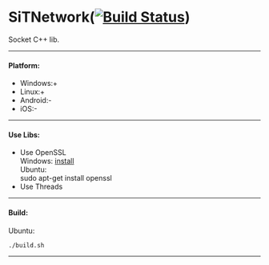 # SiTNetwork([![Build Status](https://travis-ci.org/Dzhekson6000/SiTNetwork.svg)](https://travis-ci.org/Dzhekson6000/SiTNetwork))
Socket C++ lib.
***
#### Platform:
  * Windows:+
  * Linux:+
  * Android:-
  * iOS:-

***
#### Use Libs:
  * Use OpenSSL  
Windows: [install](http://slproweb.com/products/Win32OpenSSL.html)  
Ubuntu:  
    sudo apt-get install openssl
  * Use Threads

***
#### Build:
Ubuntu:

    ./build.sh

***
